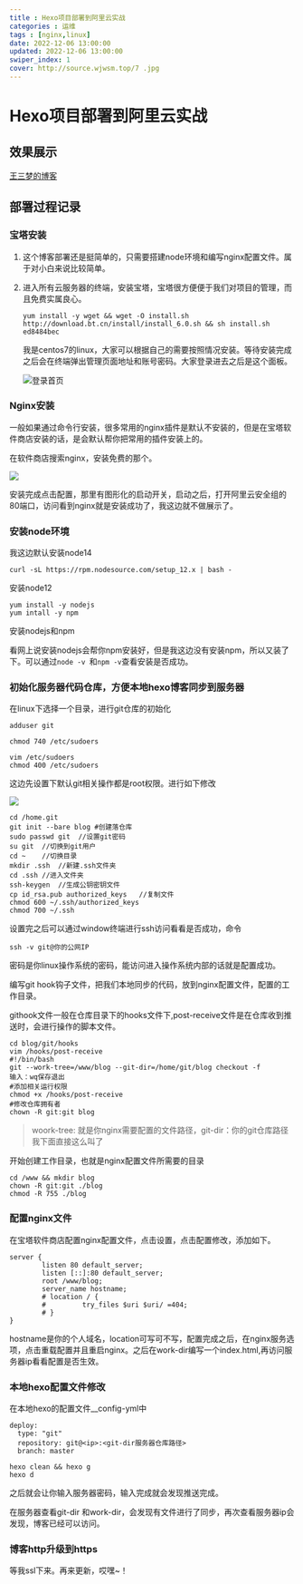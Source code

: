 ```yaml
---
title : Hexo项目部署到阿里云实战
categories : 运维
tags : [nginx,linux]
date: 2022-12-06 13:00:00
updated: 2022-12-06 13:00:00
swiper_index: 1
cover: http://source.wjwsm.top/7 .jpg
---
```

# Hexo项目部署到阿里云实战

## 效果展示

[王三梦的博客](http://47.92.194.167/)

## 部署过程记录

### 宝塔安装

1. 这个博客部署还是挺简单的，只需要搭建node环境和编写nginx配置文件。属于对小白来说比较简单。

2. 进入所有云服务器的终端，安装宝塔，宝塔很方便便于我们对项目的管理，而且免费实属良心。

   ~~~
   yum install -y wget && wget -O install.sh http://download.bt.cn/install/install_6.0.sh && sh install.sh ed8484bec
   ~~~

   我是centos7的linux，大家可以根据自己的需要按照情况安装。等待安装完成之后会在终端弹出管理页面地址和账号密码。大家登录进去之后是这个面板。

   ![登录首页](http://source.wjwsm.top/宝塔登录界面.png)

### Nginx安装

一般如果通过命令行安装，很多常用的nginx插件是默认不安装的，但是在宝塔软件商店安装的话，是会默认帮你把常用的插件安装上的。

在软件商店搜索nginx，安装免费的那个。

![](http://source.wjwsm.top/nginx.png)

安装完成点击配置，那里有图形化的启动开关，启动之后，打开阿里云安全组的80端口，访问看到nginx就是安装成功了，我这边就不做展示了。

### 安装node环境

我这边默认安装node14

~~~
curl -sL https://rpm.nodesource.com/setup_12.x | bash -
~~~

安装node12

~~~
yum install -y nodejs
yum intall -y npm
~~~

安装nodejs和npm

看网上说安装nodejs会帮你npm安装好，但是我这边没有安装npm，所以又装了下。可以通过`node -v `和`npm -v`查看安装是否成功。

### 初始化服务器代码仓库，方便本地hexo博客同步到服务器

在linux下选择一个目录，进行git仓库的初始化

~~~
adduser git

chmod 740 /etc/sudoers

vim /etc/sudoers
chmod 400 /etc/sudoers
~~~

这边先设置下默认git相关操作都是root权限。进行如下修改

![](http://source.wjwsm.top/%E6%B7%BB%E5%8A%A0git%20all.png)

~~~
cd /home.git
git init --bare blog #创建落仓库
sudo passwd git  //设置git密码
su git	//切换到git用户
cd ~	//切换目录
mkdir .ssh	//新建.ssh文件夹
cd .ssh	//进入文件夹
ssh-keygen	//生成公钥密钥文件
cp id_rsa.pub authorized_keys	//复制文件
chmod 600 ~/.ssh/authorized_keys
chmod 700 ~/.ssh

~~~

设置完之后可以通过window终端进行ssh访问看看是否成功，命令

```
ssh -v git@你的公网IP
```

密码是你linux操作系统的密码，能访问进入操作系统内部的话就是配置成功。

编写git hook钩子文件，把我们本地同步的代码，放到nginx配置文件，配置的工作目录。

githook文件一般在仓库目录下的hooks文件下,post-receive文件是在仓库收到推送时，会进行操作的脚本文件。

~~~
cd blog/git/hooks
vim /hooks/post-receive
#!/bin/bash
git --work-tree=/www/blog --git-dir=/home/git/blog checkout -f
输入：wq保存退出
#添加相关运行权限
chmod +x /hooks/post-receive 
#修改仓库拥有者
chown -R git:git blog
~~~

> woork-tree: 就是你nginx需要配置的文件路径，git-dir：你的git仓库路径 我下面直接这么叫了

开始创建工作目录，也就是nginx配置文件所需要的目录

~~~
cd /www && mkdir blog
chown -R git:git ./blog
chmod -R 755 ./blog

~~~

### 配置nginx文件

在宝塔软件商店配置nginx配置文件，点击设置，点击配置修改，添加如下。

~~~
server {
        listen 80 default_server;
        listen [::]:80 default_server;
        root /www/blog;
        server_name hostname;
        # location / {
        #         try_files $uri $uri/ =404;
        # }
}
~~~

hostname是你的个人域名，location可写可不写，配置完成之后，在nginx服务选项，点击重载配置并且重启nginx。之后在work-dir编写一个index.html,再访问服务器ip看看配置是否生效。

### 本地hexo配置文件修改

在本地hexo的配置文件__config-yml中

~~~
deploy:
  type: "git"
  repository: git@<ip>:<git-dir服务器仓库路径>
  branch: master
~~~

~~~
hexo clean && hexo g
hexo d
~~~

之后就会让你输入服务器密码，输入完成就会发现推送完成。

在服务器查看git-dir 和work-dir，会发现有文件进行了同步，再次查看服务器ip会发现，博客已经可以访问。

### 博客http升级到https

等我ssl下来。再来更新，哎嘿~！

